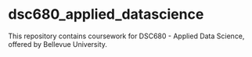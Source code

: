 # dsc680_applied_datascience

This repository contains coursework for DSC680 - Applied Data Science, offered by Bellevue University.
